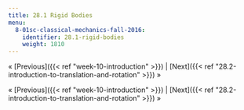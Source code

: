 ```yaml
---
title: 28.1 Rigid Bodies
menu:
  8-01sc-classical-mechanics-fall-2016:
    identifier: 28.1-rigid-bodies
    weight: 1810
---
```

« [Previous]({{< ref "week-10-introduction" >}}) | [Next]({{< ref "28.2-introduction-to-translation-and-rotation" >}}) »

« [Previous]({{< ref "week-10-introduction" >}}) | [Next]({{< ref "28.2-introduction-to-translation-and-rotation" >}}) »